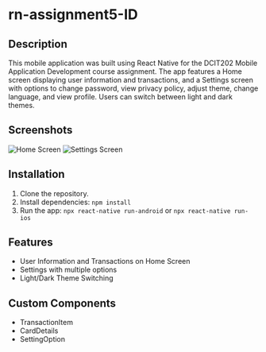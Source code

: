 # rn-assignment5-ID

## Description

This mobile application was built using React Native for the DCIT202 Mobile Application Development course assignment. The app features a Home screen displaying user information and transactions, and a Settings screen with options to change password, view privacy policy, adjust theme, change language, and view profile. Users can switch between light and dark themes.

## Screenshots

![Home Screen](screenshots/home.png)
![Settings Screen](screenshots/settings.png)

## Installation

1. Clone the repository.
2. Install dependencies: `npm install`
3. Run the app: `npx react-native run-android` or `npx react-native run-ios`

## Features

- User Information and Transactions on Home Screen
- Settings with multiple options
- Light/Dark Theme Switching

## Custom Components

- TransactionItem
- CardDetails
- SettingOption

